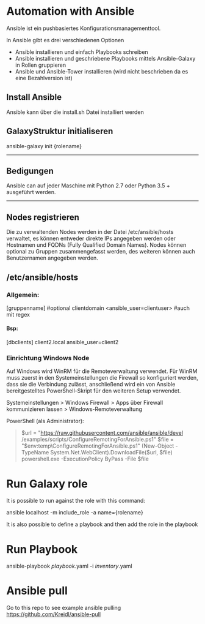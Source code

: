 # Automation with Ansible

Ansible ist ein pushbasiertes Konfigurationsmanagementtool.

In Ansible gibt es drei verschiedenen Optionen

* Ansible installieren und einfach Playbooks schreiben
* Ansible installieren und geschriebene Playbooks mittels Ansible-Galaxy in Rollen gruppieren
* Ansible und Ansible-Tower installieren (wird nicht beschrieben da es eine Bezahlversion ist)


## Install Ansible
Ansible kann über die install.sh Datei installiert werden

## GalaxyStruktur initialiseren
ansible-galaxy init {rolename}

------------------------------------------------------------------------

## Bedigungen
Ansible can auf jeder Maschine mit Python 2.7 oder Python 3.5 + ausgeführt werden.

------------------------------------------------------------------------

## Nodes registrieren
Die zu verwaltenden Nodes werden in der Datei /etc/ansible/hosts
verwaltet, es können entweder direkte IPs angegeben werden oder
Hostnamen und FQDNs (Fully Qualified Domain Names). Nodes können
optional zu Gruppen zusammengefasst werden, des weiteren können auch
Benutzernamen angegeben werden.

/etc/ansible/hosts
------------------------------------------------------------------------
### Allgemein:
[gruppenname] #optional
clientdomain <ansible_user=clientuser> #auch mit regex

#### Bsp:
[dbclients]
client2.local ansible_user=client2


### Einrichtung Windows Node
Auf Windows wird WinRM für die Remoteverwaltung verwendet. Für WinRM
muss zuerst in den Systemeinstellungen die Firewall so konfiguriert
werden, dass sie die Verbindung zulässt, anschließend wird ein von
Ansible bereitgestelltes PowerShell-Skript für den weiteren Setup
verwendet.

Systemeinstellungen > Windows Firewall > Apps über Firewall
kommunizieren lassen > Windows-Remoteverwaltung

PowerShell (als Administrator):
>$url = "https://raw.githubusercontent.com/ansible/ansible/devel
/examples/scripts/ConfigureRemotingForAnsible.ps1"
>$file = "$env:temp\ConfigureRemotingForAnsible.ps1"
>(New-Object -TypeName System.Net.WebClient).DownloadFile($url, $file)
>powershell.exe -ExecutionPolicy ByPass -File $file

# Run Galaxy role
It is possible to run against the role with this command:

ansible localhost -m include_role -a name={rolename}

It is also possible to define a playbook and then add the role in the playbook

# Run Playbook
ansible-playbook $playbook$.yaml -i $inventory$.yaml


# Ansible pull
Go to this repo to see example ansible pulling https://github.com/Kreidl/ansible-pull
